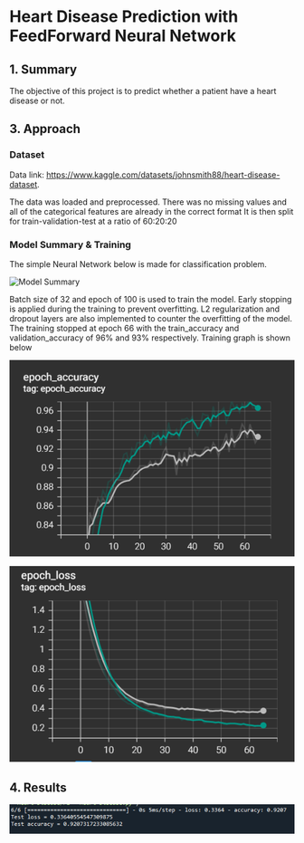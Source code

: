 # Heart Disease Prediction with FeedForward Neural Network

## 1. Summary
The objective of this project is to predict whether a patient have a heart disease or not.

## 3. Approach 
### Dataset 
Data link: https://www.kaggle.com/datasets/johnsmith88/heart-disease-dataset.

The data was loaded and preprocessed. There was no missing values and all of the categorical features are already in the correct format 
It is then split for train-validation-test at a ratio of 60:20:20

### Model Summary & Training 
The simple Neural Network below is made for classification problem. 

![Model Summary](https://user-images.githubusercontent.com/108325702/180767689-31dc868f-35b2-4b8b-9fe2-44c8d50a1ba7.PNG)

Batch size of 32 and epoch of 100 is used to train the model. Early stopping is applied during the training to prevent overfitting. L2 regularization and dropout layers are also implemented to counter the overfitting of the model. The training stopped at epoch 66 with the train_accuracy and validation_accuracy of 96% and 93% respectively. Training graph is shown below 
  

![accuracy graph](images/Accuracy.PNG)

![loss graph](images/Loss.PNG)


## 4. Results
![test result](images/test_result.PNG)

